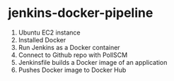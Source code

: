 # jenkins-docker-pipeline

1. Ubuntu EC2 instance
2. Installed Docker
3. Run Jenkins as a Docker container
4. Connect to Github repo with PollSCM
5. Jenkinsfile builds a Docker image of an application
6. Pushes Docker image to Docker Hub
